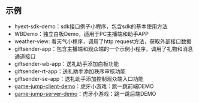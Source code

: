 ## 示例

* hyext-sdk-demo：sdk接口例子小程序，包含sdk的基本使用方法
* WBDemo：独立白板Demo，适用于PC主播端和助手APP
* weather-view: 看天气小程序，调用了http request方法，获取外部接口数据
* giftsender-app：包含主播端和观众端的一个示例小程序，调用了礼物和消息通道接口
* giftsender-wb-app：送礼助手添加白板功能
* giftsender-rt-app：送礼助手添加秩序审核功能
* giftsender-se-app：送礼助手添加控制观众端入口功能
* [game-jump-client-demo](./game-jump-client-demo)：虎牙小游戏：跳一跳前端DEMO
* [game-jump-server-demo](./game-jump-server-demo)：虎牙小游戏：跳一跳后端DEMO

